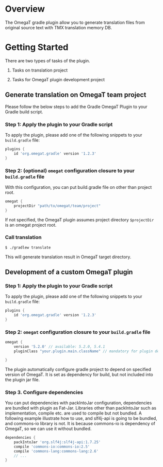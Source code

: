 # Overview

The OmegaT gradle plugin allow you to generate translation files from original source text
with TMX translation memory DB.

# Getting Started 

There are two types of tasks of the plugin.

1. Tasks on translation project

2. Tasks for OmegaT plugin development project


## Generate translation on OmegaT team project

Please follow the below steps to add the Gradle OmegaT Plugin to your Gradle build script.

### Step 1: Apply the plugin to your Gradle script

To apply the plugin, please add one of the following snippets to your `build.gradle` file:

```groovy
plugins {
    id 'org.omegat.gradle' version '1.2.3'
}
```

### Step 2: (optional) `omegat` configuration closure to your `build.gradle` file

With this configuration, you can put build.gradle file on other than project root.

```groovy
omegat {
    projectDir "path/to/omegat/team/project"
}
```

If not specified, the OmegaT plugin assumes project directory `$projectDir` is an omegat project root.

###  Call translation

```bash
$ ./gradlew translate
```

This will generate translation result in OmegaT target directory.


## Development of a custom OmegaT plugin

### Step 1: Apply the plugin to your Gradle script

To apply the plugin, please add one of the following snippets to your `build.gradle` file:

```groovy
plugins {
    id 'org.omegat.gradle' version '1.2.3'
}
```

### Step 2: `omegat` configuration closure to your `build.gradle` file

```groovy
omegat {
    version '5.2.0' // available: 5.2.0, 5.4.1
    pluginClass "your.plugin.main.className" // mandatory for plugin development

}
```

The plugin automatically configure gradle project to depend on specified version of OmegaT.
It is set as dependency for build, but not included into the plugin jar file.

### Step 3. Configure dependencies

You can put dependencies with packIntoJar configuration, dependencies are bundled with plugin as Fat-Jar.
Libraries other than packIntoJar such as implementation, compile etc. are used to compile but not bundled.
A following example illustrate how to use, and slf4j-api is going to be bundled, and commons-io library is not.
It is because commons-io is dependency of OmegaT, so we can use it without bundled.

```groovy
dependencies {
    packIntoJar 'org.slf4j:slf4j-api:1.7.25'
    compile 'commons-io:commons-io:2.5'
    compile 'commons-lang:commons-lang:2.6'
    // ...
}
```
